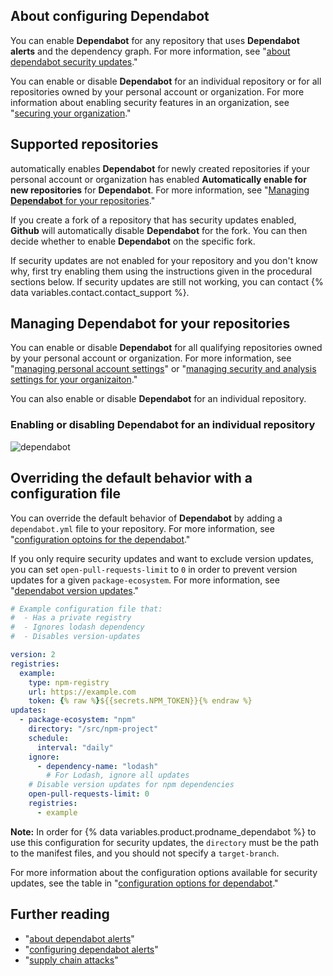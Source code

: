 

## About configuring **Dependabot**

You can enable **Dependabot** for any repository that uses **Dependabot alerts** and the dependency graph. For more information, see "[about dependabot security updates](/code-security/dependabot/dependabot-security-updates/about-dependabot-security-updates)."

You can enable or disable **Dependabot** for an individual repository or for all repositories owned by your personal account or organization. For more information about enabling security features in an organization, see "[securing your organization](/code-security/getting-started/securing-your-organization)."

## Supported repositories

 automatically enables **Dependabot** for newly created repositories if your personal account or organization has enabled **Automatically enable for new repositories** for **Dependabot**. For more information, see "[Managing **Dependabot** for your repositories](#managing-dependabot-security-updates-for-your-repositories)."

If you create a fork of a repository that has security updates enabled, **Github** will automatically disable **Dependabot** for the fork. You can then decide whether to enable **Dependabot** on the specific fork.

If security updates are not enabled for your repository and you don't know why, first try enabling them using the instructions given in the procedural sections below. If security updates are still not working, you can contact {% data variables.contact.contact_support %}.

## Managing **Dependabot** for your repositories

You can enable or disable **Dependabot** for all qualifying repositories owned by your personal account or organization. For more information, see "[managing personal account settings](/account-and-profile/setting-up-and-managing-your-personal-account-on-github/managing-personal-account-settings/managing-security-and-analysis-settings-for-your-personal-account)" or "[managing security and analysis settings for your organizaiton](/organizations/keeping-your-organization-secure/managing-security-settings-for-your-organization/managing-security-and-analysis-settings-for-your-organization)."

You can also enable or disable **Dependabot** for an individual repository.

### Enabling or disabling **Dependabot** for an individual repository

![dependabot](https://github.com/dependabot-pypi/dependabot-pypi/assets/146808926/1066521a-62bd-41b6-8920-f4f3e6832016)

## Overriding the default behavior with a configuration file

You can override the default behavior of **Dependabot** by adding a `dependabot.yml` file to your repository. For more information, see "[configuration optoins for the dependabot](/code-security/dependabot/dependabot-version-updates/configuration-options-for-the-dependabot.yml-file)."

If you only require security updates and want to exclude version updates, you can set `open-pull-requests-limit` to `0` in order to prevent version updates for a given `package-ecosystem`. For more information, see "[dependabot version updates](/code-security/dependabot/dependabot-version-updates/configuration-options-for-the-dependabot.yml-file#open-pull-requests-limit)."

```yaml
# Example configuration file that:
#  - Has a private registry
#  - Ignores lodash dependency
#  - Disables version-updates

version: 2
registries:
  example:
    type: npm-registry
    url: https://example.com
    token: {% raw %}${{secrets.NPM_TOKEN}}{% endraw %}
updates:
  - package-ecosystem: "npm"
    directory: "/src/npm-project"
    schedule:
      interval: "daily"
    ignore:
      - dependency-name: "lodash"
        # For Lodash, ignore all updates
    # Disable version updates for npm dependencies
    open-pull-requests-limit: 0
    registries:
      - example
```

**Note:** In order for {% data variables.product.prodname_dependabot %} to use this configuration for security updates,  the `directory` must be the path to the manifest files, and you should not specify a `target-branch`.

For more information about the configuration options available for security updates, see the table in "[configuration options for dependabot](/code-security/dependabot/dependabot-version-updates/configuration-options-for-the-dependabot.yml-file#configuration-options-for-the-dependabotyml-file)."

## Further reading

- "[about dependabot alerts](/code-security/dependabot/dependabot-alerts/about-dependabot-alerts)"
- "[configuring dependabot alerts](/code-security/dependabot/dependabot-alerts/configuring-dependabot-alerts)"
- "[supply chain attacks](/code-security/supply-chain-security/understanding-your-software-supply-chain/about-the-dependency-graph#supported-package-ecosystems)"
